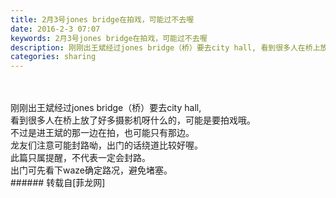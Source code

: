 ```yaml
---
title: 2月3号jones bridge在拍戏，可能过不去喔
date: 2016-2-3 07:07
keywords: 2月3号jones bridge在拍戏，可能过不去喔
description: 刚刚出王斌经过jones bridge（桥）要去city hall, 看到很多人在桥上放了好多摄影机呀什么的，可能是要拍戏哦。不过是进王斌的那一边在拍，也可能只有那边。龙友们注意可能封路呦，出门的话绕道比较好喔。此篇只属提醒，不代表一定会封路。出门可先看下waze确定路况，避免堵塞。
categories: sharing
---
```

<td class="t_f" id="postmessage_280823">

<br/>
<br/>
刚刚出王斌经过jones bridge（桥）要去city hall, <br/>
看到很多人在桥上放了好多摄影机呀什么的，可能是要拍戏哦。<br/>
不过是进王斌的那一边在拍，也可能只有那边。<br/>
龙友们注意可能封路呦，出门的话绕道比较好喔。<br/>
此篇只属提醒，不代表一定会封路。<br/>
出门可先看下waze确定路况，避免堵塞。<br/>
</td>
###### 转载自[菲龙网]